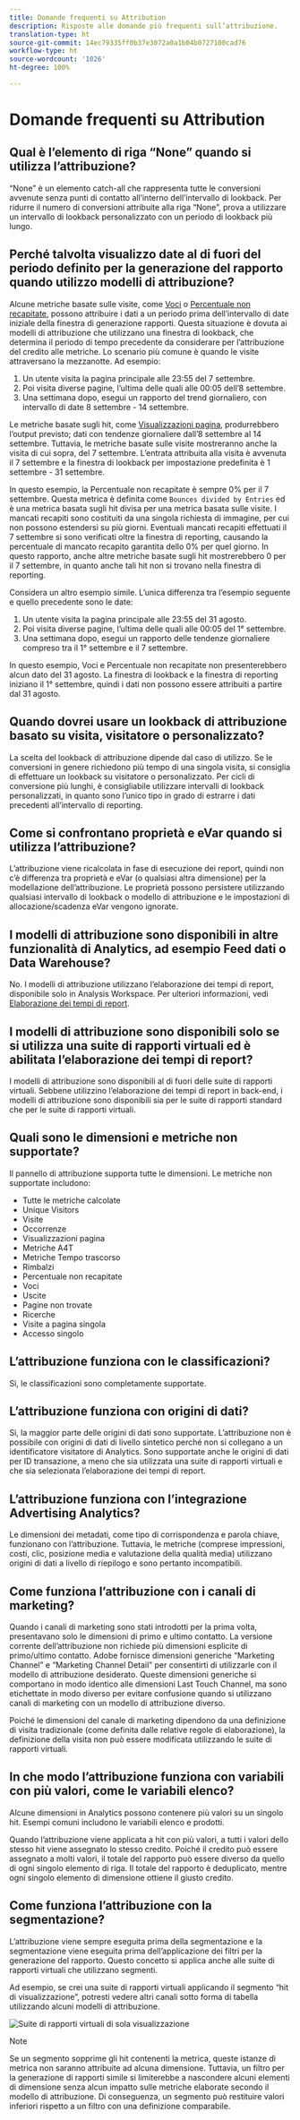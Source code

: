 ```yaml
---
title: Domande frequenti su Attribution
description: Risposte alle domande più frequenti sull’attribuzione.
translation-type: ht
source-git-commit: 14ec79335ff0b37e3072a0a1b04b0727100cad76
workflow-type: ht
source-wordcount: '1026'
ht-degree: 100%

---
```



# Domande frequenti su Attribution

## Qual è l’elemento di riga “None” quando si utilizza l’attribuzione?

“None” è un elemento catch-all che rappresenta tutte le conversioni avvenute senza punti di contatto all’interno dell’intervallo di lookback. Per ridurre il numero di conversioni attribuite alla riga “None”, prova a utilizzare un intervallo di lookback personalizzato con un periodo di lookback più lungo.

## Perché talvolta visualizzo date al di fuori del periodo definito per la generazione del rapporto quando utilizzo modelli di attribuzione?

Alcune metriche basate sulle visite, come [Voci](/help/components/metrics/entries.md) o [Percentuale non recapitate](/help/components/metrics/bounce-rate.md), possono attribuire i dati a un periodo prima dell’intervallo di date iniziale della finestra di generazione rapporti. Questa situazione è dovuta ai modelli di attribuzione che utilizzano una finestra di lookback, che determina il periodo di tempo precedente da considerare per l’attribuzione del credito alle metriche. Lo scenario più comune è quando le visite attraversano la mezzanotte. Ad esempio:

1. Un utente visita la pagina principale alle 23:55 del 7 settembre.
1. Poi visita diverse pagine, l’ultima delle quali alle 00:05 dell’8 settembre.
1. Una settimana dopo, esegui un rapporto del trend giornaliero, con intervallo di date 8 settembre - 14 settembre.

Le metriche basate sugli hit, come [Visualizzazioni pagina](/help/components/metrics/page-views.md), produrrebbero l’output previsto; dati con tendenze giornaliere dall’8 settembre al 14 settembre. Tuttavia, le metriche basate sulle visite mostreranno anche la visita di cui sopra, del 7 settembre. L’entrata attribuita alla visita è avvenuta il 7 settembre e la finestra di lookback per impostazione predefinita è 1 settembre - 31 settembre.

In questo esempio, la Percentuale non recapitate è sempre 0% per il 7 settembre. Questa metrica è definita come `Bounces divided by Entries` ed è una metrica basata sugli hit divisa per una metrica basata sulle visite. I mancati recapiti sono costituiti da una singola richiesta di immagine, per cui non possono estendersi su più giorni. Eventuali mancati recapiti effettuati il 7 settembre si sono verificati oltre la finestra di reporting, causando la percentuale di mancato recapito garantita dello 0% per quel giorno. In questo rapporto, anche altre metriche basate sugli hit mostrerebbero 0 per il 7 settembre, in quanto anche tali hit non si trovano nella finestra di reporting.

Considera un altro esempio simile. L’unica differenza tra l’esempio seguente e quello precedente sono le date:

1. Un utente visita la pagina principale alle 23:55 del 31 agosto.
1. Poi visita diverse pagine, l’ultima delle quali alle 00:05 del 1° settembre.
1. Una settimana dopo, esegui un rapporto delle tendenze giornaliere compreso tra il 1° settembre e il 7 settembre.

In questo esempio, Voci e Percentuale non recapitate non presenterebbero alcun dato del 31 agosto. La finestra di lookback e la finestra di reporting iniziano il 1° settembre, quindi i dati non possono essere attribuiti a partire dal 31 agosto.

## Quando dovrei usare un lookback di attribuzione basato su visita, visitatore o personalizzato?

La scelta del lookback di attribuzione dipende dal caso di utilizzo. Se le conversioni in genere richiedono più tempo di una singola visita, si consiglia di effettuare un lookback su visitatore o personalizzato. Per cicli di conversione più lunghi, è consigliabile utilizzare intervalli di lookback personalizzati, in quanto sono l’unico tipo in grado di estrarre i dati precedenti all’intervallo di reporting.

## Come si confrontano proprietà e eVar quando si utilizza l’attribuzione?

L’attribuzione viene ricalcolata in fase di esecuzione dei report, quindi non c’è differenza tra proprietà e eVar (o qualsiasi altra dimensione) per la modellazione dell’attribuzione. Le proprietà possono persistere utilizzando qualsiasi intervallo di lookback o modello di attribuzione e le impostazioni di allocazione/scadenza eVar vengono ignorate.

## I modelli di attribuzione sono disponibili in altre funzionalità di Analytics, ad esempio Feed dati o Data Warehouse?

No. I modelli di attribuzione utilizzano l’elaborazione dei tempi di report, disponibile solo in Analysis Workspace. Per ulteriori informazioni, vedi [Elaborazione dei tempi di report](/help/components/vrs/vrs-report-time-processing.md).

## I modelli di attribuzione sono disponibili solo se si utilizza una suite di rapporti virtuali ed è abilitata l’elaborazione dei tempi di report?

I modelli di attribuzione sono disponibili al di fuori delle suite di rapporti virtuali. Sebbene utilizzino l’elaborazione dei tempi di report in back-end, i modelli di attribuzione sono disponibili sia per le suite di rapporti standard che per le suite di rapporti virtuali.

## Quali sono le dimensioni e metriche non supportate?

Il pannello di attribuzione supporta tutte le dimensioni. Le metriche non supportate includono:

* Tutte le metriche calcolate
* Unique Visitors
* Visite
* Occorrenze
* Visualizzazioni pagina
* Metriche A4T
* Metriche Tempo trascorso
* Rimbalzi
* Percentuale non recapitate
* Voci
* Uscite
* Pagine non trovate
* Ricerche
* Visite a pagina singola
* Accesso singolo

## L’attribuzione funziona con le classificazioni?

Sì, le classificazioni sono completamente supportate.

## L’attribuzione funziona con origini di dati?

Sì, la maggior parte delle origini di dati sono supportate. L’attribuzione non è possibile con origini di dati di livello sintetico perché non si collegano a un identificatore visitatore di Analytics. Sono supportate anche le origini di dati per ID transazione, a meno che sia utilizzata una suite di rapporti virtuali e che sia selezionata l’elaborazione dei tempi di report.

## L’attribuzione funziona con l’integrazione Advertising Analytics?

Le dimensioni dei metadati, come tipo di corrispondenza e parola chiave, funzionano con l’attribuzione. Tuttavia, le metriche (comprese impressioni, costi, clic, posizione media e valutazione della qualità media) utilizzano origini di dati a livello di riepilogo e sono pertanto incompatibili.

## Come funziona l’attribuzione con i canali di marketing?

Quando i canali di marketing sono stati introdotti per la prima volta, presentavano solo le dimensioni di primo e ultimo contatto. La versione corrente dell’attribuzione non richiede più dimensioni esplicite di primo/ultimo contatto. Adobe fornisce dimensioni generiche “Marketing Channel” e “Marketing Channel Detail” per consentirti di utilizzarle con il modello di attribuzione desiderato. Queste dimensioni generiche si comportano in modo identico alle dimensioni Last Touch Channel, ma sono etichettate in modo diverso per evitare confusione quando si utilizzano canali di marketing con un modello di attribuzione diverso.

Poiché le dimensioni del canale di marketing dipendono da una definizione di visita tradizionale (come definita dalle relative regole di elaborazione), la definizione della visita non può essere modificata utilizzando le suite di rapporti virtuali.

## In che modo l’attribuzione funziona con variabili con più valori, come le variabili elenco?

Alcune dimensioni in Analytics possono contenere più valori su un singolo hit. Esempi comuni includono le variabili elenco e prodotti.

Quando l’attribuzione viene applicata a hit con più valori, a tutti i valori dello stesso hit viene assegnato lo stesso credito. Poiché il credito può essere assegnato a molti valori, il totale del rapporto può essere diverso da quello di ogni singolo elemento di riga. Il totale del rapporto è deduplicato, mentre ogni singolo elemento di dimensione ottiene il giusto credito.

## Come funziona l’attribuzione con la segmentazione?

L’attribuzione viene sempre eseguita prima della segmentazione e la segmentazione viene eseguita prima dell’applicazione dei filtri per la generazione del rapporto. Questo concetto si applica anche alle suite di rapporti virtuali che utilizzano segmenti.

Ad esempio, se crei una suite di rapporti virtuali applicando il segmento “hit di visualizzazione”, potresti vedere altri canali sotto forma di tabella utilizzando alcuni modelli di attribuzione.

![Suite di rapporti virtuali di sola visualizzazione](assets/vrs-aiq-example.png)

>[!NOTE]
>
>Se un segmento sopprime gli hit contenenti la metrica, queste istanze di metrica non saranno attribuite ad alcuna dimensione. Tuttavia, un filtro per la generazione di rapporti simile si limiterebbe a nascondere alcuni elementi di dimensione senza alcun impatto sulle metriche elaborate secondo il modello di attribuzione. Di conseguenza, un segmento può restituire valori inferiori rispetto a un filtro con una definizione comparabile.
